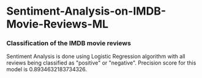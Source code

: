 # Sentiment-Analysis-on-IMDB-Movie-Reviews-ML

<b> <h3> Classification of the IMDB movie reviews </h3> </b>

   Sentiment Analysis is done using Logistic Regression algorithm with all reviews being classified as "positive" or "negative". Precision score for this model is 0.8934632183734326.


